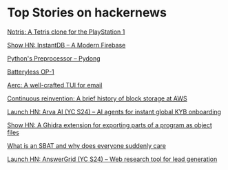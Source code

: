 # Top Stories on hackernews <br />
[Notris: A Tetris clone for the PlayStation 1](https://github.com/jbreckmckye/notris)

[Show HN: InstantDB – A Modern Firebase](https://github.com/instantdb/instant)

[Python's Preprocessor – Pydong](https://pydong.org/posts/PythonsPreprocessor/)

[Batteryless OP-1](https://shred.zone/cilla/page/503/batteryless-op-1.html)

[Aerc: A well-crafted TUI for email](https://blog.sergeantbiggs.net/posts/aerc-a-well-crafted-tui-for-email/)

[Continuous reinvention: A brief history of block storage at AWS](https://www.allthingsdistributed.com/2024/08/continuous-reinvention-a-brief-history-of-block-storage-at-aws.html)

[Launch HN: Arva AI (YC S24) – AI agents for instant global KYB onboarding]()

[Show HN: A Ghidra extension for exporting parts of a program as object files](https://github.com/boricj/ghidra-delinker-extension)

[What is an SBAT and why does everyone suddenly care](https://mjg59.dreamwidth.org/70348.html)

[Launch HN: AnswerGrid (YC S24) – Web research tool for lead generation]()
